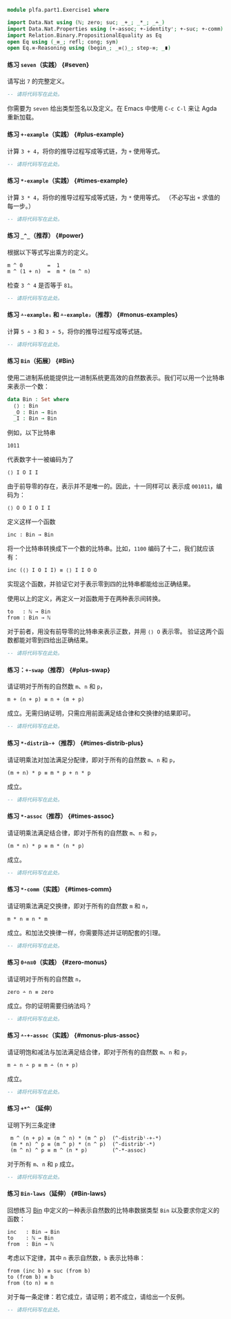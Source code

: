 ```agda
module plfa.part1.Exercise1 where

import Data.Nat using (ℕ; zero; suc; _+_; _*_; _∸_)
import Data.Nat.Properties using (+-assoc; +-identityʳ; +-suc; +-comm)
import Relation.Binary.PropositionalEquality as Eq
open Eq using (_≡_; refl; cong; sym)
open Eq.≡-Reasoning using (begin_; _≡⟨⟩_; step-≡; _∎)
```

#### 练习 `seven`（实践） {#seven}

请写出 `7` 的完整定义。

```agda
-- 请将代码写在此处。
```

你需要为 `seven` 给出类型签名以及定义。在 Emacs 中使用 `C-c C-l` 来让 Agda
重新加载。

#### 练习 `+-example`（实践） {#plus-example}

计算 `3 + 4`，将你的推导过程写成等式链，为 `+` 使用等式。

```agda
-- 请将代码写在此处。
```

#### 练习 `*-example`（实践） {#times-example}

计算 `3 * 4`，将你的推导过程写成等式链，为 `*` 使用等式。
（不必写出 `+` 求值的每一步。）

```agda
-- 请将代码写在此处。
```

#### 练习 `_^_`（推荐） {#power}

根据以下等式写出乘方的定义。

    m ^ 0        =  1
    m ^ (1 + n)  =  m * (m ^ n)

检查 `3 ^ 4` 是否等于 `81`。

```agda
-- 请将代码写在此处。
```

#### 练习 `∸-example₁` 和 `∸-example₂`（推荐） {#monus-examples}

计算 `5 ∸ 3` 和 `3 ∸ 5`，将你的推导过程写成等式链。

```agda
-- 请将代码写在此处。
```

#### 练习 `Bin`（拓展） {#Bin}

使用二进制系统能提供比一进制系统更高效的自然数表示。我们可以用一个比特串来表示一个数：

```agda
data Bin : Set where
  ⟨⟩ : Bin
  _O : Bin → Bin
  _I : Bin → Bin
```

例如，以下比特串

    1011

代表数字十一被编码为了

    ⟨⟩ I O I I

由于前导零的存在，表示并不是唯一的。因此，十一同样可以
表示成 `001011`，编码为：

    ⟨⟩ O O I O I I

定义这样一个函数

    inc : Bin → Bin

将一个比特串转换成下一个数的比特串。比如，`1100` 编码了十二，我们就应该有：

    inc (⟨⟩ I O I I) ≡ ⟨⟩ I I O O

实现这个函数，并验证它对于表示零到四的比特串都能给出正确结果。

使用以上的定义，再定义一对函数用于在两种表示间转换。

    to   : ℕ → Bin
    from : Bin → ℕ

对于前者，用没有前导零的比特串来表示正数，并用 `⟨⟩ O` 表示零。
验证这两个函数都能对零到四给出正确结果。

```agda
-- 请将代码写在此处。
```

#### 练习：`+-swap`（推荐） {#plus-swap}

请证明对于所有的自然数 `m`、`n` 和 `p`，

    m + (n + p) ≡ n + (m + p)

成立。无需归纳证明，只需应用前面满足结合律和交换律的结果即可。

```agda
-- 请将代码写在此处。
```

#### 练习 `*-distrib-+`（推荐） {#times-distrib-plus}

请证明乘法对加法满足分配律，即对于所有的自然数 `m`、`n` 和 `p`，

    (m + n) * p ≡ m * p + n * p

成立。

```agda
-- 请将代码写在此处。
```

#### 练习 `*-assoc`（推荐） {#times-assoc}

请证明乘法满足结合律，即对于所有的自然数 `m`、`n` 和 `p`，

    (m * n) * p ≡ m * (n * p)

成立。

```agda
-- 请将代码写在此处。
```

#### 练习 `*-comm`（实践） {#times-comm}

请证明乘法满足交换律，即对于所有的自然数 `m` 和 `n`，

    m * n ≡ n * m

成立。和加法交换律一样，你需要陈述并证明配套的引理。

```agda
-- 请将代码写在此处。
```

#### 练习 `0∸n≡0`（实践） {#zero-monus}

请证明对于所有的自然数 `n`，

    zero ∸ n ≡ zero

成立。你的证明需要归纳法吗？

```agda
-- 请将代码写在此处。
```

#### 练习 `∸-+-assoc`（实践） {#monus-plus-assoc}

请证明饱和减法与加法满足结合律，即对于所有的自然数 `m`、`n` 和 `p`，

    m ∸ n ∸ p ≡ m ∸ (n + p)

成立。

```agda
-- 请将代码写在此处。
```

#### 练习 `+*^` （延伸）

证明下列三条定律

     m ^ (n + p) ≡ (m ^ n) * (m ^ p)  (^-distribˡ-+-*)
     (m * n) ^ p ≡ (m ^ p) * (n ^ p)  (^-distribʳ-*)
     (m ^ n) ^ p ≡ m ^ (n * p)        (^-*-assoc)

对于所有 `m`、`n` 和 `p` 成立。

```agda
-- 请将代码写在此处。
```

#### 练习 `Bin-laws`（延伸） {#Bin-laws}

回想练习 [Bin](/Naturals/#Bin)
中定义的一种表示自然数的比特串数据类型 `Bin`
以及要求你定义的函数：

    inc   : Bin → Bin
    to    : ℕ → Bin
    from  : Bin → ℕ

考虑以下定律，其中 `n` 表示自然数，`b` 表示比特串：

    from (inc b) ≡ suc (from b)
    to (from b) ≡ b
    from (to n) ≡ n

对于每一条定律：若它成立，请证明；若不成立，请给出一个反例。

```agda
-- 请将代码写在此处。
```
